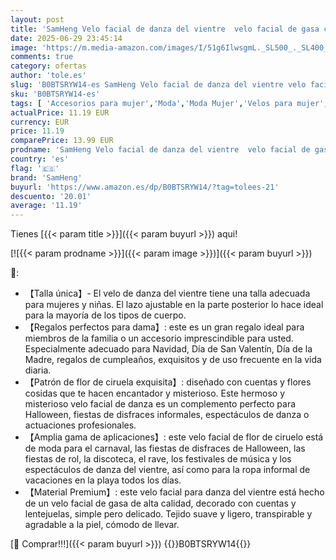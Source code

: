 ```yaml
---
layout: post
title: 'SamHeng Velo facial de danza del vientre  velo facial de gasa con cuentas de lentejuelas para disfraces de danza del vientre Accesorio de disfraces de Halloween para mujeres y niñas'
date: 2025-06-29 23:45:14
image: 'https://m.media-amazon.com/images/I/51g6IlwsgmL._SL500_._SL400_.jpg'
comments: true
category: ofertas
author: 'tole.es'
slug: 'B0BTSRYW14-es SamHeng Velo facial de danza del vientre velo facial de...'
sku: 'B0BTSRYW14-es'
tags: [ 'Accesorios para mujer','Moda','Moda Mujer','Velos para mujer','halloween','samheng','🇪🇸', ]
actualPrice: 11.19 EUR
currency: EUR
price: 11.19
comparePrice: 13.99 EUR
prodname: 'SamHeng Velo facial de danza del vientre  velo facial de gasa con cuentas de lentejuelas para disfraces de danza del vientre Accesorio de disfraces de Halloween para mujeres y niñas'
country: 'es'
flag: '🇪🇸'
brand: 'SamHeng'
buyurl: 'https://www.amazon.es/dp/B0BTSRYW14/?tag=tolees-21'
descuento: '20.01'
average: '11.19'
---
```


Tienes [{{< param title >}}]({{< param buyurl >}}) aqui!

[![{{< param prodname >}}]({{< param image >}})]({{< param buyurl >}})

🔎:

- 【Talla única】- El velo de danza del vientre tiene una talla adecuada para mujeres y niñas. El lazo ajustable en la parte posterior lo hace ideal para la mayoría de los tipos de cuerpo.
- 【Regalos perfectos para dama】: este es un gran regalo ideal para miembros de la familia o un accesorio imprescindible para usted. Especialmente adecuado para Navidad, Día de San Valentín, Día de la Madre, regalos de cumpleaños, exquisitos y de uso frecuente en la vida diaria.
- 【Patrón de flor de ciruela exquisita】: diseñado con cuentas y flores cosidas que te hacen encantador y misterioso. Este hermoso y misterioso velo facial de danza es un complemento perfecto para Halloween, fiestas de disfraces informales, espectáculos de danza o actuaciones profesionales.
- 【Amplia gama de aplicaciones】: este velo facial de flor de ciruelo está de moda para el carnaval, las fiestas de disfraces de Halloween, las fiestas de rol, la discoteca, el rave, los festivales de música y los espectáculos de danza del vientre, así como para la ropa informal de vacaciones en la playa todos los días.
- 【Material Premium】: este velo facial para danza del vientre está hecho de un velo facial de gasa de alta calidad, decorado con cuentas y lentejuelas, simple pero delicado. Tejido suave y ligero, transpirable y agradable a la piel, cómodo de llevar.

[🛒 Comprar!!!]({{< param buyurl >}})
{{<world>}}B0BTSRYW14{{</world>}}
